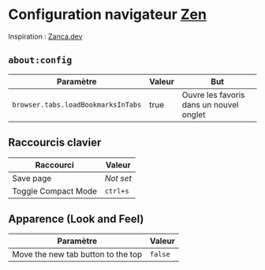 # Configuration navigateur [Zen](https://zen-browser.app/)

Inspiration : [Zanca.dev](https://zanca.dev/notes/Zen-Browser-Config)

## `about:config`

| **Paramètre**                      | **Valeur** | **But**                                 |
| ---------------------------------- | ---------- | --------------------------------------- |
| `browser.tabs.loadBookmarksInTabs` | true       | Ouvre les favoris dans un nouvel onglet |

## Raccourcis clavier

| **Raccourci**       | **Valeur** |
| ------------------- | ---------- |
| Save page           | _Not set_  |
| Toggle Compact Mode | `ctrl+s`   |

## Apparence (Look and Feel)

| **Paramètre**                      | **Valeur** |
| ---------------------------------- | ---------- |
| Move the new tab button to the top | `false`    |
